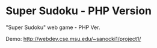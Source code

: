 # Super Sudoku - PHP Version
"Super Sudoku" web game - PHP Ver.

Demo: http://webdev.cse.msu.edu/~sanocki1/project1/
